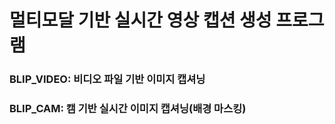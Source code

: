 #  멀티모달 기반 실시간 영상 캡션 생성 프로그램

### BLIP_VIDEO: 비디오 파일 기반 이미지 캡셔닝
### BLIP_CAM: 캠 기반 실시간 이미지 캡셔닝(배경 마스킹)
